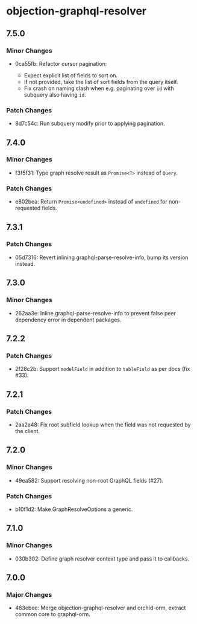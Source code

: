 # objection-graphql-resolver

## 7.5.0

### Minor Changes

- 0ca55fb: Refactor cursor pagination:

  - Expect explicit list of fields to sort on.
  - If not provided, take the list of sort fields from the query itself.
  - Fix crash on naming clash when e.g. paginating over `id` with subquery also having `id`.

### Patch Changes

- 8d7c54c: Run subquery modify prior to applying pagination.

## 7.4.0

### Minor Changes

- f3f5f31: Type graph resolve result as `Promise<T>` instead of `Query`.

### Patch Changes

- e802bea: Return `Promise<undefined>` instead of `undefined` for non-requested fields.

## 7.3.1

### Patch Changes

- 05d7316: Revert inlining graphql-parse-resolve-info, bump its version instead.

## 7.3.0

### Minor Changes

- 262aa3e: Inline graphql-parse-resolve-info to prevent false peer dependency error in dependent packages.

## 7.2.2

### Patch Changes

- 2f28c2b: Support `modelField` in addition to `tableField` as per docs (fix #33).

## 7.2.1

### Patch Changes

- 2aa2a48: Fix root subfield lookup when the field was not requested by the client.

## 7.2.0

### Minor Changes

- 49ea582: Support resolving non-root GraphQL fields (#27).

### Patch Changes

- b10f1d2: Make GraphResolveOptions a <Context> generic.

## 7.1.0

### Minor Changes

- 030b302: Define graph resolver context type and pass it to callbacks.

## 7.0.0

### Major Changes

- 463ebee: Merge objection-graphql-resolver and orchid-orm, extract common core to graphql-orm.
